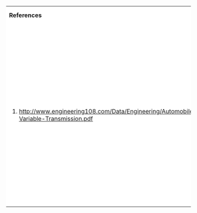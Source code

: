<table style="text-align:justify;">
  <tr style="background-color: white">
    <th>References</th>
    <th>Contributors list</th>
  </tr>
  <tr style="background-color: white">
    <td>
    <ol>
    <li><a href="http://www.engineering108.com/Data/Engineering/Automobile/Continuously-Variable-Transmission.pdf">http://www.engineering108.com/Data/Engineering/Automobile/Continuously-Variable-Transmission.pdf</a></li>
    </ol>
   </td>
    <td>Developer : Dr. K V Gangadharan | NITK</br></br>
    Contributors :
    <ul style="list-style-type: none;">
    <li>Adithya Prabhu | NITK</li>
    <li>Nishan B Shetty | NITK</li>
    <li>Rohit Kushawa | NITK</li>
    <li>Vishwas A S| NITK</li>
    <li>Akshaya | NITK</li>
    <li>Anusha B Salian | NITK</li>
     </ul></td>
  </tr>
</table>
